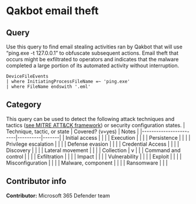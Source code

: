# Qakbot email theft


## Query
Use this query to find email stealing activities ran by Qakbot that will use “ping.exe -t 127.0.0.1” to obfuscate subsequent actions. Email theft that occurs might be exfiltrated to operators and indicates that the malware completed a large portion of its automated activity without interruption. 
```
DeviceFileEvents
| where InitiatingProcessFileName =~ 'ping.exe'
| where FileName endswith '.eml'
```

## Category

This query can be used to detect the following attack techniques and tactics ([see MITRE ATT&CK framework](https://attack.mitre.org/)) or security configuration states.
| Technique, tactic, or state | Covered? (v=yes) | Notes |
|------------------------|----------|-------|
| Initial access |  |  |
| Execution |  |  |
| Persistence |  |  |
| Privilege escalation |  |  |
| Defense evasion |  |  |
| Credential Access |  |  |
| Discovery |  |  |
| Lateral movement |  |  |
| Collection | v |  |
| Command and control |  |  |
| Exfiltration |  |  |
| Impact |  |  |
| Vulnerability |  |  |
| Exploit |  |  |
| Misconfiguration |  |  |
| Malware, component |  |  |
| Ransomware |  |  |

## Contributor info

**Contributor:** Microsoft 365 Defender team
